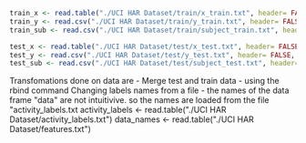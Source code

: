 


```r
train_x <- read.table("./UCI HAR Dataset/train/x_train.txt", header= FALSE)
train_y <- read.csv("./UCI HAR Dataset/train/y_train.txt", header= FALSE, sep = " ")
train_sub <- read.csv("./UCI HAR Dataset/train/subject_train.txt", header= FALSE, sep = " ")

test_x <- read.table("./UCI HAR Dataset/test/x_test.txt", header= FALSE)
test_y <- read.csv("./UCI HAR Dataset/test/y_test.txt", header= FALSE, sep = " ")
test_sub <- read.csv("./UCI HAR Dataset/test/subject_test.txt", header= FALSE, sep = " ")
```

Transfomations done on data are - 
Merge test and train data - using the rbind command
Changing labels names from a file - the names of the data frame "data" are not intuitivive. so the names are loaded from the file "activity_labels.txt
activity_labels <- read.table("./UCI HAR Dataset/activity_labels.txt")
data_names <- read.table("./UCI HAR Dataset/features.txt")

